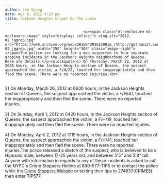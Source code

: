 ```yaml
---
author: Jen Chung
date: Apr 6, 2012 4:29 pm
title: Jackson Heights Groper On The Loose
---
```


	
										<p><span class="mt-enclosure mt-enclosure-image" style="display: inline;"> <img alt="2012-02_jggrop.jpg" src="https://web.archive.org/web/20150429162909im_/http://gothamist.com/attachments/jen/2012-02_jggrop.jpg" width="250" height="303" class="image-right"> </span>The police are looking for a man suspected in four separate groping incidents in the Jacksons Heights neighborhood of Queens.  Here are details:</p><blockquote>1) On Thursday, March 22, 2012 at 2035 hours, in the Jackson Heights section of Queens, the suspect approached the victim, a F/H/22, touched her inappropriately and then fled the scene. There were no reported injuries.<br>
 <br>
2) On Monday, March 26, 2012 at 0600 hours, in the Jackson Heights section of Queens, the suspect approached the victim, a F/H/47, touched her inappropriately and then fled the scene. There were no reported injuries.<br>
 <br>
3) On Sunday, April 1, 2012 at 0420 hours, in the Jackson Heights section of Queens, the suspect approached the victim, a F/H/19, touched her inappropriately and then fled the scene. There were no reported injuries.<br>
 <br>
4) On Monday, April 2, 2012 at 1715 hours, in the Jackson Heights section of Queens, the suspect approached the victim, a F/H/41, touched her inappropriately and then fled the scene. There were no reported injuries.</blockquote>The police released a sketch of the suspect, who is believed to be a Hipsanic male, between 17-25 years old, and between 5&apos;5&quot; and 5&apos;8&quot; tall.  Anyone with information in regards to any of these incidents is asked to call the NYPD&apos;s Crime Stoppers Hotline at 800-577-TIPS or to contact the police while the <a href="https://web.archive.org/web/20150429162909/http://WWW.NYPDCRIMESTOPPERS.COM/">Crime Stoppers Website</a> or texting their tips to 274637(CRIMES) then enter TIP577.<br>
 <p></p>					
										
									
				